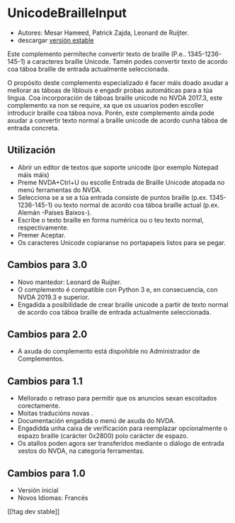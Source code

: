 # UnicodeBrailleInput #

* Autores: Mesar Hameed, Patrick Zajda, Leonard de Ruijter.
* descargar [versión estable][1]

Este complemento permíteche convertir texto de braille
(P.e.. 1345-1236-145-1) a caracteres braille Unicode. Tamén podes convertir
texto de acordo coa táboa braille de entrada actualmente seleccionada.

O propósito deste complemento especializado é facer máis doado axudar a
mellorar as táboas de liblouis e engadir probas automáticas para a túa
lingua. Coa incorporación de táboas braille unicode no NVDA 2017.3, este
complemento xa non se require, xa que os usuarios poden escoller introducir
braille coa táboa nova. Porén, este complemento aínda pode axudar a
convertir texto normal a braille unicode de acordo cunha táboa de entrada
concreta.

## Utilización

* Abrir un editor de textos que soporte unicode (por exemplo Notepad máis
  máis)
* Preme NVDA+Ctrl+U ou escolle Entrada de Braille Unicode atopada no menú
  ferramentas do NVDA.
* Selecciona se a se a túa entrada consiste de puntos braille
  (p.ex. 1345-1236-145-1) ou texto normal de acordo coa táboa braille actual
  (p.ex. Alemán -Países Baixos-).
* Escribe o texto braille en forma numérica ou o teu texto normal,
  respectivamente.
* Premer Aceptar.
* Os caracteres Unicode copiaranse no portapapeis listos para se pegar.

## Cambios para 3.0

* Novo mantedor: Leonard de Ruijter.
* O complemento é compatible con Python 3 e, en consecuencia, con NVDA
  2019.3 e superior.
* Engadida a posibilidade de crear braille unicode a partir de texto normal
  de acordo coa táboa braille de entrada actualmente seleccionada.

## Cambios para 2.0

* A axuda do complemento está dispoñible no Administrador de Complementos.

## Cambios para  1.1 ##

* Mellorado o retraso para permitir que os anuncios sexan escoitados
  corectamente.
* Moitas traducións novas .
* Documentación engadida o menú de axuda do NVDA.
* Engadidda unha caixa de verificación para reemplazar opcionalmente o
  espazo braille (carácter 0x2800) polo carácter de espazo.
* Os atallos poden agora ser transferidos mediante o diálogo de entrada
  xestos do NVDA, na categoría ferramentas.

## Cambios para 1.0 ##

* Versión inicial
* Novos Idiomas: Francés

[[!tag dev stable]]

[1]: https://addons.nvda-project.org/files/get.php?file=ubi
